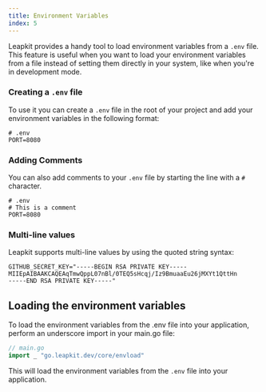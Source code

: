 ```yaml
---
title: Environment Variables
index: 5
---
```


Leapkit provides a handy tool to load environment variables from a `.env` file. This feature is useful when you want to load your environment variables from a file instead of setting them directly in your system, like when you're in development mode.

### Creating a `.env` file

To use it you can create a `.env` file in the root of your project and add your environment variables in the following format:

```.env
# .env
PORT=8080
```

### Adding Comments
You can also add comments to your `.env` file by starting the line with a `#` character.
```.env
# .env
# This is a comment
PORT=8080
```
### Multi-line values

Leapkit supports multi-line values by using the quoted string syntax:

```.env
GITHUB_SECRET_KEY="-----BEGIN RSA PRIVATE KEY-----
MIIEpAIBAAKCAQEAqTmwQppL07nBl/0TEQ5sHcqj/Iz9BmuaaEu26jMXYt1QttHn
-----END RSA PRIVATE KEY-----"
```

## Loading the environment variables
To load the environment variables from the .env file into your application, perform an underscore import in your main.go file:

```go
// main.go
import _ "go.leapkit.dev/core/envload"
```

This will load the environment variables from the `.env` file into your application.
